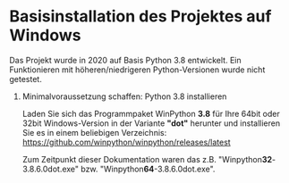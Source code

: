 # Basisinstallation des Projektes auf Windows

Das Projekt wurde in 2020 auf Basis Python 3.8 entwickelt. Ein Funktionieren mit höheren/niedrigeren Python-Versionen wurde nicht getestet.

1. Minimalvoraussetzung schaffen: Python 3.8 installieren

   Laden Sie sich das Programmpaket WinPython **3.8** für Ihre 64bit oder 32bit Windows-Version in der Variante **"dot"** herunter und installieren Sie es in einem beliebigen Verzeichnis:
   https://github.com/winpython/winpython/releases/latest
   
   Zum Zeitpunkt dieser Dokumentation waren das z.B. "Winpython**32**-3.8.6.0dot.exe" bzw. "Winpython**64**-3.8.6.0dot.exe".